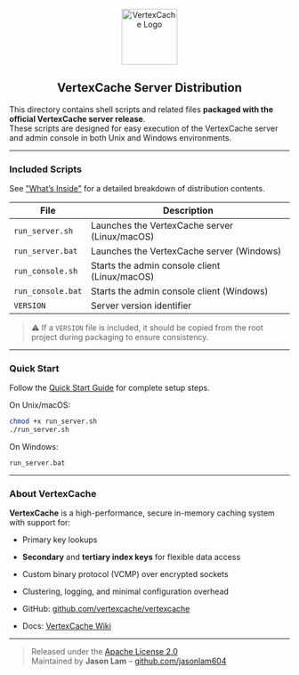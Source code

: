 <p align="center">
  <img src="https://github.com/jasonlam604/VertexCache/blob/main/etc/assets/vertexcache-logo-192x192.png" alt="VertexCache Logo" width="100" height="100"/>
</p>

<h2 align="center">VertexCache Server Distribution</h2>

This directory contains shell scripts and related files **packaged with the official VertexCache server release**.  
These scripts are designed for easy execution of the VertexCache server and admin console in both Unix and Windows environments.

---

### Included Scripts
See ["What’s Inside"](https://github.com/VertexCache/VertexCache/wiki/Installation#Whats-Inside) for a detailed breakdown of distribution contents.

| File              | Description                                   |
|-------------------|-----------------------------------------------|
| `run_server.sh`   | Launches the VertexCache server (Linux/macOS) |
| `run_server.bat`  | Launches the VertexCache server (Windows)     |
| `run_console.sh`  | Starts the admin console client (Linux/macOS) |
| `run_console.bat` | Starts the admin console client (Windows)     |
| `VERSION`         | Server version identifier                     |

> ⚠️ If a `VERSION` file is included, it should be copied from the root project during packaging to ensure consistency.

---

### Quick Start
Follow the [Quick Start Guide](https://github.com/VertexCache/VertexCache/wiki/Quick-Start-Guide) for complete setup steps.

On Unix/macOS:

```bash
chmod +x run_server.sh
./run_server.sh
```

On Windows:

```
run_server.bat
```

---

### About VertexCache

**VertexCache** is a high-performance, secure in-memory caching system with support for:

- Primary key lookups
- **Secondary** and **tertiary index keys** for flexible data access
- Custom binary protocol (VCMP) over encrypted sockets
- Clustering, logging, and minimal configuration overhead

- GitHub: [github.com/vertexcache/vertexcache](https://github.com/vertexcache/vertexcache)
- Docs: [VertexCache Wiki](https://github.com/VertexCache/VertexCache/wiki)

---

> Released under the [Apache License 2.0](https://github.com/VertexCache/VertexCache/blob/main/LICENSE)  
> Maintained by **Jason Lam** – [github.com/jasonlam604](https://github.com/jasonlam604)
